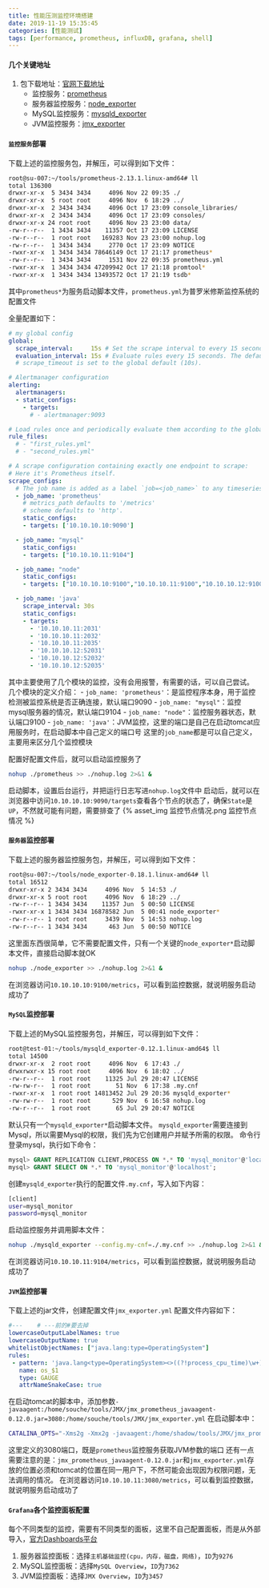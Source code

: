 ```yaml
---
title: 性能压测监控环境搭建
date: 2019-11-19 15:35:45
categories: [性能测试]
tags: [performance, prometheus, influxDB, grafana, shell]
---
```


#### 几个关键地址
1. 包下载地址：[官网下载地址](https://prometheus.io/download/)
    - 监控服务：[prometheus](https://github.com/prometheus/prometheus/releases/download/v2.14.0/prometheus-2.14.0.linux-amd64.tar.gz)
    - 服务器监控服务：[node_exporter](https://github.com/prometheus/node_exporter/releases/download/v0.18.1/node_exporter-0.18.1.linux-amd64.tar.gz)
    - MySQL监控服务：[mysqld_exporter](https://github.com/prometheus/mysqld_exporter/releases/download/v0.12.1/mysqld_exporter-0.12.1.linux-amd64.tar.gz)
    - JVM监控服务：[jmx_exporter](https://repo1.maven.org/maven2/io/prometheus/jmx/jmx_prometheus_javaagent/0.12.0/jmx_prometheus_javaagent-0.12.0.jar)

#### `监控服务`部署
下载上述的监控服务包，并解压，可以得到如下文件：
```bash
root@su-007:~/tools/prometheus-2.13.1.linux-amd64# ll
total 136300
drwxr-xr-x  5 3434 3434     4096 Nov 22 09:35 ./
drwxr-xr-x  5 root root     4096 Nov  6 18:29 ../
drwxr-xr-x  2 3434 3434     4096 Oct 17 23:09 console_libraries/
drwxr-xr-x  2 3434 3434     4096 Oct 17 23:09 consoles/
drwxr-xr-x 24 root root     4096 Nov 23 23:00 data/
-rw-r--r--  1 3434 3434    11357 Oct 17 23:09 LICENSE
-rw-r--r--  1 root root   169283 Nov 23 23:00 nohup.log
-rw-r--r--  1 3434 3434     2770 Oct 17 23:09 NOTICE
-rwxr-xr-x  1 3434 3434 78646149 Oct 17 21:17 prometheus*
-rw-r--r--  1 3434 3434     1531 Nov 22 09:35 prometheus.yml
-rwxr-xr-x  1 3434 3434 47209942 Oct 17 21:18 promtool*
-rwxr-xr-x  1 3434 3434 13493572 Oct 17 21:19 tsdb*
```
其中`prometheus*`为服务启动脚本文件，`prometheus.yml`为普罗米修斯监控系统的配置文件

全量配置如下：
```yaml
# my global config
global:
  scrape_interval:     15s # Set the scrape interval to every 15 seconds. Default is every 1 minute.
  evaluation_interval: 15s # Evaluate rules every 15 seconds. The default is every 1 minute.
  # scrape_timeout is set to the global default (10s).

# Alertmanager configuration
alerting:
  alertmanagers:
  - static_configs:
    - targets:
      # - alertmanager:9093

# Load rules once and periodically evaluate them according to the global 'evaluation_interval'.
rule_files:
  # - "first_rules.yml"
  # - "second_rules.yml"

# A scrape configuration containing exactly one endpoint to scrape:
# Here it's Prometheus itself.
scrape_configs:
  # The job name is added as a label `job=<job_name>` to any timeseries scraped from this config.
  - job_name: 'prometheus'
    # metrics_path defaults to '/metrics'
    # scheme defaults to 'http'.
    static_configs:
    - targets: ['10.10.10.10:9090']

  - job_name: "mysql"
    static_configs:
    - targets: ["10.10.10.11:9104"]

  - job_name: "node"
    static_configs:
    - targets: ["10.10.10.10:9100","10.10.10.11:9100","10.10.10.12:9100"]

  - job_name: 'java'
    scrape_interval: 30s
    static_configs:
    - targets:
      - '10.10.10.11:2031'
      - '10.10.10.11:2032'
      - '10.10.10.11:2035'
      - '10.10.10.12:52031'
      - '10.10.10.12:52032'
      - '10.10.10.12:52035'
```
其中主要使用了几个模块的监控，没有会用报警，有需要的话，可以自己尝试。
几个模块的定义介绍：
    - `job_name: 'prometheus'`：是监控程序本身，用于监控检测被监控系统是否正确连接，默认端口9090
    - `job_name: "mysql"`：监控mysql服务器的情况，默认端口9104
    - `job_name: "node"`：监控服务器状态，默认端口9100
    - `job_name: 'java'`：JVM监控，这里的端口是自己在启动tomcat应用服务时，在启动脚本中自己定义的端口号
  这里的`job_name`都是可以自己定义，主要用来区分几个监控模块
  
配置好配置文件后，就可以启动监控服务了
```bash
nohup ./prometheus >> ./nohup.log 2>&1 &
```
启动脚本，设置后台运行，并把运行日志写进`nohup.log`文件中
启动后，就可以在浏览器中访问`10.10.10.10:9090/targets`查看各个节点的状态了，确保`State`是`UP`，不然就可能有问题，需要排查了
{% asset_img 监控节点情况.png 监控节点情况 %}

#### `服务器`监控部署
下载上述的服务器监控服务包，并解压，可以得到如下文件：
```bash
root@su-007:~/tools/node_exporter-0.18.1.linux-amd64# ll
total 16512
drwxr-xr-x 2 3434 3434     4096 Nov  5 14:53 ./
drwxr-xr-x 5 root root     4096 Nov  6 18:29 ../
-rw-r--r-- 1 3434 3434    11357 Jun  5 00:50 LICENSE
-rwxr-xr-x 1 3434 3434 16878582 Jun  5 00:41 node_exporter*
-rw-r--r-- 1 root root     3439 Nov  5 14:53 nohup.log
-rw-r--r-- 1 3434 3434      463 Jun  5 00:50 NOTICE
```
这里面东西很简单，它不需要配置文件，只有一个关键的`node_exporter*`启动脚本文件，直接启动脚本就OK
```bash
nohup ./node_exporter >> ./nohup.log 2>&1 &
```
在浏览器访问`10.10.10.10:9100/metrics`，可以看到监控数据，就说明服务启动成功了

#### `MySQL`监控部署
下载上述的MySQL监控服务包，并解压，可以得到如下文件：
```bash
root@test-01:~/tools/mysqld_exporter-0.12.1.linux-amd64$ ll
total 14500
drwxr-xr-x  2 root root     4096 Nov  6 17:43 ./
drwxrwxr-x 15 root root     4096 Nov  6 18:02 ../
-rw-r--r--  1 root root    11325 Jul 29 20:47 LICENSE
-rw-rw-r--  1 root root       51 Nov  6 17:38 .my.cnf
-rwxr-xr-x  1 root root 14813452 Jul 29 20:36 mysqld_exporter*
-rw-rw-r--  1 root root      529 Nov  6 16:58 nohup.log
-rw-r--r--  1 root root       65 Jul 29 20:47 NOTICE
```
默认只有一个`mysqld_exporter*`启动脚本文件。
`mysqld_exporter`需要连接到Mysql，所以需要Mysql的权限，我们先为它创建用户并赋予所需的权限。
命令行登录mysql，执行如下命令：
```sql
mysql> GRANT REPLICATION CLIENT,PROCESS ON *.* TO 'mysql_monitor'@'localhost' identified by 'mysql_monitor';
mysql> GRANT SELECT ON *.* TO 'mysql_monitor'@'localhost';
```
创建`mysqld_exporter`执行的配置文件`.my.cnf`，写入如下内容：
```bash
[client]
user=mysql_monitor
password=mysql_monitor
```
启动监控服务并调用脚本文件：
```bash
nohup ./mysqld_exporter --config.my-cnf=./.my.cnf >> ./nohup.log 2>&1 &
```
在浏览器访问`10.10.10.11:9104/metrics`，可以看到监控数据，就说明服务启动成功了

#### `JVM`监控部署
下载上述的jar文件，创建配置文件`jmx_exporter.yml`
配置文件内容如下：
```yaml
#---    # ---前的#要去掉
lowercaseOutputLabelNames: true
lowercaseOutputName: true
whitelistObjectNames: ["java.lang:type=OperatingSystem"]
rules:
 - pattern: 'java.lang<type=OperatingSystem><>((?!process_cpu_time)\w+):'
   name: os_$1
   type: GAUGE
   attrNameSnakeCase: true
```
在启动tomcat的脚本中，添加参数`-javaagent:/home/souche/tools/JMX/jmx_prometheus_javaagent-0.12.0.jar=3080:/home/souche/tools/JMX/jmx_exporter.yml`
在启动脚本中：
```bash
CATALINA_OPTS="-Xms2g -Xmx2g -javaagent:/home/shadow/tools/JMX/jmx_prometheus_javaagent-0.12.0.jar=3080:/home/shadow/tools/JMX/jmx_exporter.yml"
```
这里定义的3080端口，既是`prometheus`监控服务获取JVM参数的端口
还有一点需要注意的是：`jmx_prometheus_javaagent-0.12.0.jar`和`jmx_exporter.yml`存放的位置必须和tomcat的位置在同一用户下，不然可能会出现因为权限问题，无法调用的情况。
在浏览器访问`10.10.10.11:3080/metrics`，可以看到监控数据，就说明服务启动成功了

#### `Grafana`各个监控面板配置
每个不同类型的监控，需要有不同类型的面板，这里不自己配置面板，而是从外部导入，[官方Dashboards平台](https://grafana.com/grafana/dashboards)
1. 服务器监控面板：选择`主机基础监控(cpu，内存，磁盘，网络)`，`ID`为`9276`
2. MySQL监控面板：选择`MySQL Overview`，`ID`为`7362`
3. JVM监控面板：选择`JMX Overview`，`ID`为`3457`